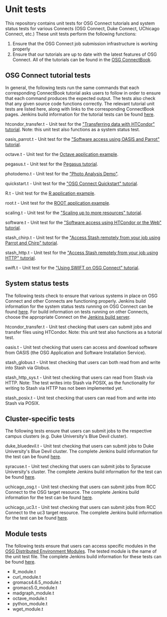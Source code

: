 Unit tests
==========

This repository contains unit tests for OSG Connect tutorials and system status tests for various Connects (OSG Connect, Duke Connect, UChicago Connect, etc.) 
These unit tests perform the following functions:
  1. Ensure that the OSG Connect job submission infrastructure is working properly
  2. Ensure that our tutorials are up to date with the latest features of OSG Connect. All of the tutorials can be found in the [OSG ConnectBook](https://confluence.grid.iu.edu/display/CON/Home).

OSG Connect tutorial tests
--------------------------
In general, the following tests run the same commands that each corresponding ConnectBook tutorial asks users to follow in order to ensure that each command produces the expected output. The tests also check that any given source code functions correctly. The relevant tutorial unit tests are listed here, along with links to the corresponding ConnectBook pages. Jenkins build information for the tutorial tests can be found [here](http://build.ci-connect.net:8080/job/OSG_Connect_Tests/view/OSG_Connect_Tutorials/).

htcondor_transfer.t - Unit test for the ["Transferring data with HTCondor" tutorial](https://confluence.grid.iu.edu/display/CON/Transferring+data+with+HTCondor). Note: this unit test also functions as a system status test.

oasis_parrot.t - Unit test for the ["Software access using OASIS and Parrot" tutorial](https://confluence.grid.iu.edu/display/CON/Software+access+using+OASIS+and+Parrot).

octave.t - Unit test for the [Octave application example](https://confluence.grid.iu.edu/display/CON/Example+Application+-+Octave).

pegasus.t - Unit test for the [Pegasus tutorial](https://confluence.grid.iu.edu/display/CON/Using+Pegasus+to+manage+jobs).

photodemo.t - Unit test for the ["Photo Analysis Demo"](https://confluence.grid.iu.edu/display/CON/Photo+Analysis+Demo).

quickstart.t - Unit test for the ["OSG Connect Quickstart" tutorial](https://confluence.grid.iu.edu/display/CON/OSG+Connect+Quickstart).

R.t - Unit test for the [R application example](https://confluence.grid.iu.edu/display/CON/Application+Example+-+R).

root.t - Unit test for the [ROOT application example](https://confluence.grid.iu.edu/display/CON/Application+Example+-+ROOT).

scaling.t - Unit test for the ["Scaling up to more resources" tutorial](https://confluence.grid.iu.edu/display/CON/Scaling+up+to+more+resources).

software.t - Unit test for the ["Software access using HTCondor or the Web" tutorial](https://confluence.grid.iu.edu/display/CON/Software+access+using+HTCondor+or+the+Web).

stash_chirp.t - Unit test for the ["Access Stash remotely from your job using Parrot and Chirp" tutorial](https://confluence.grid.iu.edu/display/CON/Access+Stash+remotely+from+your+job+using+Parrot+and+Chirp).

stash_http.t - Unit test for the ["Access Stash remotely from your job using HTTP" tutorial](https://confluence.grid.iu.edu/display/CON/Access+Stash+remotely+from+your+job+using+HTTP).

swift.t - Unit test for the ["Using SWIFT on OSG Connect" tutorial](https://confluence.grid.iu.edu/display/CON/Using+SWIFT+on+OSG+Connect).

System status tests
-------------------
The following tests check to ensure that various systems in place on OSG Connect and other Connects are functioning properly. Jenkins build information for the system status tests running on OSG Connect can be found [here](http://build.ci-connect.net:8080/job/OSG_Connect_Tests/view/OSG_Connect_System_Tests/). For build information on tests running on other Connects, choose the appropriate Connect on the [Jenkins build server](http://build.ci-connect.net:8080/).

htcondor_transfer.t - Unit test checking that users can submit jobs and transfer files using HTCondor. Note: this unit test also functions as a tutorial test.

oasis.t - Unit test checking that users can access and download software from OASIS (the OSG Application and Software Installation Service).

stash_globus.t - Unit test checking that users can both read from and write into Stash via Globus.

stash_http_sys.t - Unit test checking that users can read from Stash via HTTP. Note: The test writes into Stash via POSIX, as the functionality for writing to Stash via HTTP has not been implemented yet. 

stash_posix.t - Unit test checking that users can read from and write into Stash via POSIX.

Cluster-specific tests
----------------------
The following tests ensure that users can submit jobs to the respective campus clusters (e.g. Duke University's Blue Devil cluster).

duke_bluedevil.t - Unit test checking that users can submit jobs to Duke University's Blue Devil cluster. The complete Jenkins build information for the test can be found [here](http://build.ci-connect.net:8080/job/Duke_Connect_Tests/job/Duke_BlueDevilCluster/).

syracuse.t - Unit test checking that users can submit jobs to Syracuse University's cluster. The complete Jenkins build information for the test can be found [here](http://build.ci-connect.net:8080/job/OSG_Connect_Tests/job/Syracuse_Test/).

uchicago_osg.t - Unit test checking that users can submit jobs from RCC Connect to the OSG target resource. The complete Jenkins build information for the test can be found [here](http://build.ci-connect.net:8080/job/UChicago_Connect_Tests/job/Target/OSG/).

uchicago_uc3.t - Unit test checking that users can submit jobs from RCC Connect to the uc3 target resource. The complete Jenkins build information for the test can be found [here](http://build.ci-connect.net:8080/job/UChicago_Connect_Tests/job/Target_UC3/).

Module tests
------------
The following tests ensure that users can access specific modules in the [OSG Distributed Environment Modules](https://confluence.grid.iu.edu/display/CON/Distributed+Environment+Modules). The tested module is the name of the unit test file. The complete Jenkins build information for these tests can be found [here](http://build.ci-connect.net:8080/job/UChicago_Connect_Tests/view/Module_Tests/).

  * R_module.t
  * curl_module.t
  * gromacs4.6.5_module.t
  * gromacs5.0_module.t
  * madgraph_module.t
  * octave_module.t
  * python_module.t
  * wget_module.t 

